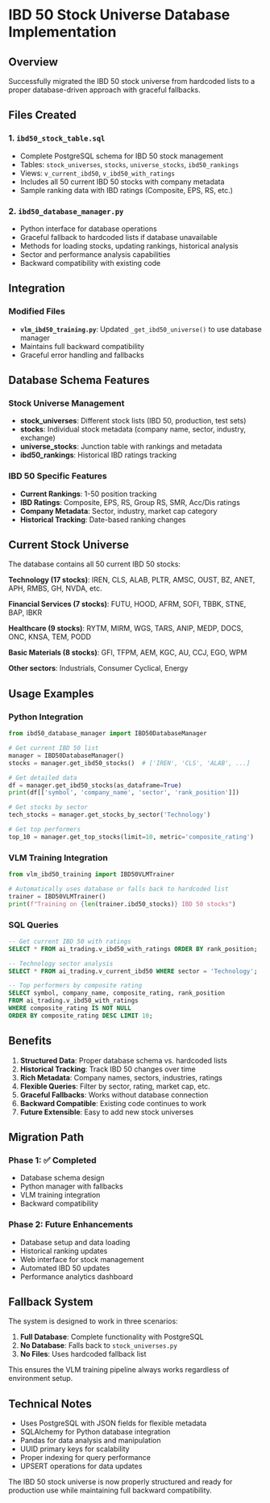 # IBD 50 Stock Universe Database Implementation

## Overview

Successfully migrated the IBD 50 stock universe from hardcoded lists to a proper database-driven approach with graceful fallbacks.

## Files Created

### 1. `ibd50_stock_table.sql`
- Complete PostgreSQL schema for IBD 50 stock management
- Tables: `stock_universes`, `stocks`, `universe_stocks`, `ibd50_rankings`
- Views: `v_current_ibd50`, `v_ibd50_with_ratings`
- Includes all 50 current IBD 50 stocks with company metadata
- Sample ranking data with IBD ratings (Composite, EPS, RS, etc.)

### 2. `ibd50_database_manager.py`
- Python interface for database operations
- Graceful fallback to hardcoded lists if database unavailable
- Methods for loading stocks, updating rankings, historical analysis
- Sector and performance analysis capabilities
- Backward compatibility with existing code

## Integration

### Modified Files
- **`vlm_ibd50_training.py`**: Updated `_get_ibd50_universe()` to use database manager
- Maintains full backward compatibility
- Graceful error handling and fallbacks

## Database Schema Features

### Stock Universe Management
- **stock_universes**: Different stock lists (IBD 50, production, test sets)
- **stocks**: Individual stock metadata (company name, sector, industry, exchange)
- **universe_stocks**: Junction table with rankings and metadata
- **ibd50_rankings**: Historical IBD ratings tracking

### IBD 50 Specific Features
- **Current Rankings**: 1-50 position tracking
- **IBD Ratings**: Composite, EPS, RS, Group RS, SMR, Acc/Dis ratings
- **Company Metadata**: Sector, industry, market cap category
- **Historical Tracking**: Date-based ranking changes

## Current Stock Universe

The database contains all 50 current IBD 50 stocks:

**Technology (17 stocks)**: IREN, CLS, ALAB, PLTR, AMSC, OUST, BZ, ANET, APH, RMBS, GH, NVDA, etc.

**Financial Services (7 stocks)**: FUTU, HOOD, AFRM, SOFI, TBBK, STNE, BAP, IBKR

**Healthcare (9 stocks)**: RYTM, MIRM, WGS, TARS, ANIP, MEDP, DOCS, ONC, KNSA, TEM, PODD

**Basic Materials (8 stocks)**: GFI, TFPM, AEM, KGC, AU, CCJ, EGO, WPM

**Other sectors**: Industrials, Consumer Cyclical, Energy

## Usage Examples

### Python Integration
```python
from ibd50_database_manager import IBD50DatabaseManager

# Get current IBD 50 list
manager = IBD50DatabaseManager()
stocks = manager.get_ibd50_stocks()  # ['IREN', 'CLS', 'ALAB', ...]

# Get detailed data
df = manager.get_ibd50_stocks(as_dataframe=True)
print(df[['symbol', 'company_name', 'sector', 'rank_position']])

# Get stocks by sector
tech_stocks = manager.get_stocks_by_sector('Technology')

# Get top performers
top_10 = manager.get_top_stocks(limit=10, metric='composite_rating')
```

### VLM Training Integration
```python
from vlm_ibd50_training import IBD50VLMTrainer

# Automatically uses database or falls back to hardcoded list
trainer = IBD50VLMTrainer()
print(f"Training on {len(trainer.ibd50_stocks)} IBD 50 stocks")
```

### SQL Queries
```sql
-- Get current IBD 50 with ratings
SELECT * FROM ai_trading.v_ibd50_with_ratings ORDER BY rank_position;

-- Technology sector analysis
SELECT * FROM ai_trading.v_current_ibd50 WHERE sector = 'Technology';

-- Top performers by composite rating
SELECT symbol, company_name, composite_rating, rank_position 
FROM ai_trading.v_ibd50_with_ratings 
WHERE composite_rating IS NOT NULL
ORDER BY composite_rating DESC LIMIT 10;
```

## Benefits

1. **Structured Data**: Proper database schema vs. hardcoded lists
2. **Historical Tracking**: Track IBD 50 changes over time
3. **Rich Metadata**: Company names, sectors, industries, ratings
4. **Flexible Queries**: Filter by sector, rating, market cap, etc.
5. **Graceful Fallbacks**: Works without database connection
6. **Backward Compatible**: Existing code continues to work
7. **Future Extensible**: Easy to add new stock universes

## Migration Path

### Phase 1: ✅ Completed
- Database schema design
- Python manager with fallbacks
- VLM training integration
- Backward compatibility

### Phase 2: Future Enhancements
- Database setup and data loading
- Historical ranking updates
- Web interface for stock management
- Automated IBD 50 updates
- Performance analytics dashboard

## Fallback System

The system is designed to work in three scenarios:

1. **Full Database**: Complete functionality with PostgreSQL
2. **No Database**: Falls back to `stock_universes.py` 
3. **No Files**: Uses hardcoded fallback list

This ensures the VLM training pipeline always works regardless of environment setup.

## Technical Notes

- Uses PostgreSQL with JSON fields for flexible metadata
- SQLAlchemy for Python database integration
- Pandas for data analysis and manipulation
- UUID primary keys for scalability
- Proper indexing for query performance
- UPSERT operations for data updates

The IBD 50 stock universe is now properly structured and ready for production use while maintaining full backward compatibility.